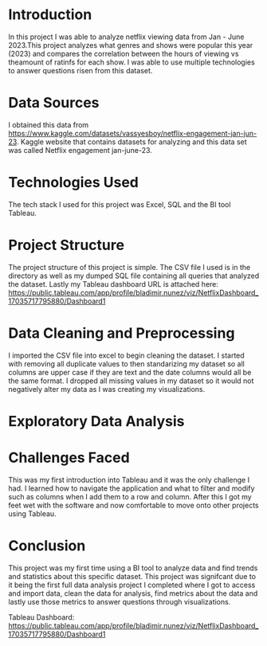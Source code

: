 # Introduction
In this project I was able to analyze netflix viewing data from Jan - June 2023.This project analyzes what genres and shows were popular this year (2023) and compares the correlation between the hours of viewing vs theamount of ratinfs for each show. I was able to use multiple technologies to answer questions risen from this dataset. 

# Data Sources
I obtained this data from  https://www.kaggle.com/datasets/vassyesboy/netflix-engagement-jan-jun-23. Kaggle website that contains datasets for analyzing and this data set was called Netflix engagement jan-june-23.

# Technologies Used
The tech stack I used for this project was Excel, SQL and the BI tool Tableau.

# Project Structure
The project structure of this project is simple. The CSV file I used is in the directory as well as my dumped SQL file containing all queries that analyzed the dataset. Lastly my Tableau dashboard URL is attached here: https://public.tableau.com/app/profile/bladimir.nunez/viz/NetflixDashboard_17035717795880/Dashboard1

# Data Cleaning and Preprocessing
I imported the CSV file into excel to begin cleaning the dataset. I started with removing all duplicate values to then standarizing my dataset so all columns are upper case if they are text and the date columns would all be the same format. I dropped all missing values in my dataset so it would not negatively alter my data as I was creating my visualizations. 

# Exploratory Data Analysis



# Challenges Faced
This was my first introduction into Tableau and it was the only challenge I had. I learned how to navigate the application and what to filter and modify such as columns when I add them to a row and column. After this I got my feet wet with the software and now comfortable to move onto other projects using Tableau.

# Conclusion
This project was my first time using a BI tool to analyze data and find trends and statistics about this specific dataset. This project was signifcant due to it being the first full data analysis project I completed where I got to access and import data, clean the data for analysis, find metrics about the data and lastly use those metrics to answer questions through visualizations.

Tableau Dashboard: https://public.tableau.com/app/profile/bladimir.nunez/viz/NetflixDashboard_17035717795880/Dashboard1